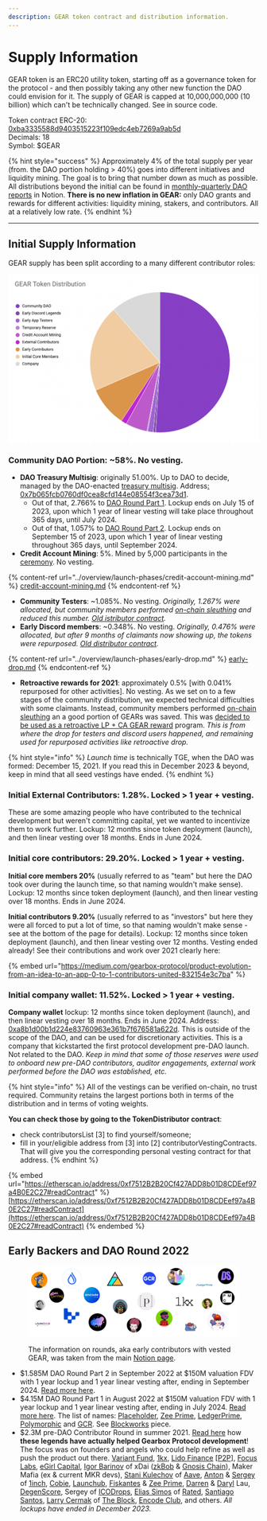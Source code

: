 ```yaml
---
description: GEAR token contract and distribution information.
---
```


# Supply Information

GEAR token is an ERC20 utility token, starting off as a governance token for the protocol - and then possibly taking any other new function the DAO could envision for it. The supply of GEAR is capped at 10,000,000,000 (10 billion) which can't be technically changed. See in source code.

Token contract ERC-20: [0xba3335588d9403515223f109edc4eb7269a9ab5d](https://etherscan.io/token/0xba3335588d9403515223f109edc4eb7269a9ab5d)\
Decimals: 18\
Symbol: $GEAR

{% hint style="success" %}
Approximately 4% of the total supply per year (from. the DAO portion holding > 40%) goes into different initiatives and liquidity mining. The goal is to bring that number down as much as possible. All distributions beyond the initial can be found in [monthly-quarterly DAO reports](https://gearboxprotocol.notion.site/Monthly-Reports-6849871a9bae44dfb903531c0a997e8f) in Notion. **There is no new inflation in GEAR:** only DAO grants and rewards for different activities: liquidity mining, stakers, and contributors. All at a relatively low rate.
{% endhint %}



***

## Initial Supply Information

GEAR supply has been split according to a many different contributor roles:

![Early community maintain majority of voting power. See governance page.](<../.gitbook/assets/Screen Shot 2021-12-10 at 18.26.31.png>)

### Community DAO Portion: \~58%. No vesting.

* **DAO Treasury Multisig**: originally 51.00%. Up to DAO to decide, managed by the DAO-enacted [treasury multisig](../governance/setup/guards-multisigs.md#financial-treasury-multisig-or-5-9). Address[: 0x7b065fcb0760df0cea8cfd144e08554f3cea73d1](https://etherscan.io/address/0x7b065fcb0760df0cea8cfd144e08554f3cea73d1).
  * Out of that, 2.766% to [DAO Round Part 1](https://gov.gearbox.fi/t/gip-10-strategic-dao-funding-proposal-part-1/1315/17). Lockup ends on July 15 of 2023, upon which 1 year of linear vesting will take place throughout 365 days, until July 2024.
  * Out of that, 1.057% to [DAO Round Part 2](https://gov.gearbox.fi/t/gip-18-dao-round-part-2-community-proposal/1374/112). Lockup ends on September 15 of 2023, upon which 1 year of linear vesting throughout 365 days, until September 2024.
* **Credit Account Mining**: 5%. Mined by 5,000 participants in the [ceremony](../overview/launch-phases/). No vesting.

{% content-ref url="../overview/launch-phases/credit-account-mining.md" %}
[credit-account-mining.md](../overview/launch-phases/credit-account-mining.md)
{% endcontent-ref %}

* **Community Testers**: \~1.085%. No vesting. _Originally, 1.267% were allocated, but community members performed_ [_on-chain sleuthing_](https://gov.gearbox.fi/t/botting-findings/88/148) _and reduced this number._ [_Old istributor contract_](https://etherscan.io/address/0xadc72d5c034c189f5c0b03c7bac21ac50b9d01f1)_._&#x20;
* **Early Discord members**: \~0.348%. No vesting. _Originally, 0.476% were allocated, but after 9 months of claimants now showing up, the tokens were repurposed._ [_Old distributor contract_](https://etherscan.io/address/0xadc72d5c034c189f5c0b03c7bac21ac50b9d01f1)_._&#x20;

{% content-ref url="../overview/launch-phases/early-drop.md" %}
[early-drop.md](../overview/launch-phases/early-drop.md)
{% endcontent-ref %}

* **Retroactive rewards for 2021**: approximately 0.5% \[with 0.041% repurposed for other activities]. No vesting. As we set on to a few stages of the community distribution, we expected technical difficulties with some claimants. Instead, community members performed [on-chain sleuthing](https://gov.gearbox.fi/t/botting-findings/88/148) an a good portion of GEARs was saved. This was [decided to be used as a retroactive LP + CA GEAR reward](https://gov.gearbox.fi/t/gip-22-gearbox-v2-liquidity-mining-programs/1550) program. _This is from where the drop for testers and discord users happened, and remaining used for repurposed activities like retroactive drop._

{% hint style="info" %}
_Launch time_ is technically TGE, when the DAO was formed: December 15, 2021. If you read this in December 2023 & beyond, keep in mind that all seed vestings have ended.
{% endhint %}

### Initial External Contributors: 1.28%. Locked > 1 year + vesting.

These are some amazing people who have contributed to the technical development but weren't committing capital, yet we wanted to incentivize them to work further. Lockup: 12 months since token deployment (launch), and then linear vesting over 18 months. Ends in June 2024.

### Initial сore contributors: 29.20%. Locked > 1 year + vesting.

**Initial core members 20%** (usually referred to as "team" but here the DAO took over during the launch time, so that naming wouldn't make sense). Lockup: 12 months since token deployment (launch), and then linear vesting over 18 months. Ends in June 2024.

**Initial contributors 9.20%** (usually referred to as "investors" but here they were all forced to put a lot of time, so that naming wouldn't make sense - see at the bottom of the page for details). Lockup: 12 months since token deployment (launch), and then linear vesting over 12 months. Vesting ended already! See their contributions and work over 2021 clearly here:

{% embed url="https://medium.com/gearbox-protocol/product-evolution-from-an-idea-to-an-app-0-to-1-contributors-united-832154e3c7ba" %}

### Initial company wallet: 11.52%. Locked > 1 year + vesting.

**Company wallet** lockup: 12 months since token deployment (launch), and then linear vesting over 18 months. Ends in June 2024. Address: [0xa8b1d00b1d224e83760963e361b7f676581a622d](https://etherscan.io/address/0xa8b1d00b1d224e83760963e361b7f676581a622d). This is outside of the scope of the DAO, and can be used for discretionary activities. This is a company that kickstarted the first protocol development pre-DAO launch. Not related to the DAO. _Keep in mind that some of those reserves were used to onboard new pre-DAO contributors, auditor engagements, external work performed before the DAO was established, etc._

{% hint style="info" %}
All of the vestings can be verified on-chain, no trust required. Community retains the largest portions both in terms of the distribution and in terms of voting weights.

**You can check those by going to the TokenDistributor contract**:

* check contributorsList \[3] to find yourself/someone;
* fill in your/eligible address from \[3] into \[2] contributorVestingContracts. That will give you the corresponding personal vesting contract for that address.
{% endhint %}

{% embed url="https://etherscan.io/address/0xf7512B2B20Cf427ADD8b01D8CDEef97a4B0E2C27#readContract" %}
[https://etherscan.io/address/0xf7512B2B20Cf427ADD8b01D8CDEef97a4B0E2C27#readContract](https://etherscan.io/address/0xf7512B2B20Cf427ADD8b01D8CDEef97a4B0E2C27#readContract)
{% endembed %}

## Early Backers and DAO Round 2022

<figure><img src="../.gitbook/assets/gearbox dao investors backers.jpg" alt=""><figcaption><p>The information on rounds, aka early contributors with vested GEAR, was taken from the main <a href="https://gearboxprotocol.notion.site/Gearbox-DAO-23966f122ae4421492819242b30a0e7a">Notion page</a>.</p></figcaption></figure>

* $1.585M DAO Round Part 2 in September 2022 at $150M valuation FDV with 1 year lockup and 1 year linear vesting after, ending in September 2024. [Read more here](https://gov.gearbox.fi/t/gip-18-dao-round-part-2-community-proposal/1374).
* $4.15M DAO Round Part 1 in August 2022 at $150M valuation FDV with 1 year lockup and 1 year linear vesting after, ending in July 2024. [Read more here](https://medium.com/gearbox-protocol/dao-monthly-update-july-2022-4ce73c8fac6). The list of names: [Placeholder](https://twitter.com/placeholdervc?lang=en), [Zee Prime](https://twitter.com/ZeePrimeCap), [LedgerPrime](https://twitter.com/ledger\_prime), [Polymorphic](https://twitter.com/polymorphiccap) and [GCR](https://twitter.com/Globalcoinrsrch). See [Blockworks](https://blockworks.co/gearbox-shifts-into-v2-with-4m-funding-boost/) piece.
* $2.3M pre-DAO Contributor Round in summer 2021. [Read here](https://medium.com/gearbox-protocol/product-evolution-from-an-idea-to-an-app-0-to-1-contributors-united-832154e3c7ba) how **these legends have actually helped Gearbox Protocol development**! The focus was on founders and angels who could help refine as well as push the product out there. [Variant Fund](https://twitter.com/variantfund), [1kx](https://twitter.com/1kxnetwork), [Lido Finance](https://twitter.com/LidoFinance) \[[P2P](https://twitter.com/P2Pvalidator)], [Focus Labs](https://twitter.com/fcslabs), [eGirl Capital](https://twitter.com/egirl\_capital), [Igor Barinov](https://twitter.com/barinov) of xDai ([zkBob](https://www.google.com/search?q=zkbob\&oq=zkbob\&aqs=chrome..69i57j69i59l2j69i60l2j69i61l2j69i60.771j0j7\&sourceid=chrome\&ie=UTF-8) & [Gnosis Chain](https://twitter.com/gnosischain)), Maker Mafia (ex & current MKR devs), [Stani Kulechov](https://twitter.com/StaniKulechov) of [Aave](https://twitter.com/AaveAave), [Anton](https://twitter.com/k06a) & [Sergey](https://twitter.com/deacix) of [1inch](https://twitter.com/1inch), [Cobie](https://twitter.com/cobie), [Launchub](https://twitter.com/LAUNCHub), [Fiskantes](https://twitter.com/Fiskantes) & [Zee Prime](https://twitter.com/zeeprimecap?lang=en), [Darren](https://twitter.com/Darrenlautf) & [Daryl](https://twitter.com/Daryllautk) Lau, [DegenScore](https://twitter.com/DegenScore), Sergey of [ICODrops](https://twitter.com/ICODrops), [Elias Simos](https://twitter.com/eliasimos) of [Rated](https://twitter.com/ratedw3b), [Santiago Santos](https://twitter.com/santiagoroel), [Larry Cermak](https://twitter.com/lawmaster) of [The Block](https://twitter.com/TheBlock\_\_), [Encode Club](https://twitter.com/encodeclub), and others. _All lockups have ended in December 2023._
